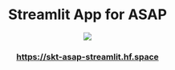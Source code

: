 

<h1 align="center">
    Streamlit App for ASAP
</h1>

<p align="center">
    <a href="https://skt-asap-streamlit.hf.space"><img src="https://static.streamlit.io/badges/streamlit_badge_black_white.svg"></a>
</p>


<h3 align="center">
    <a href="https://skt-asap-streamlit.hf.space">https://skt-asap-streamlit.hf.space</a>
</h3>
